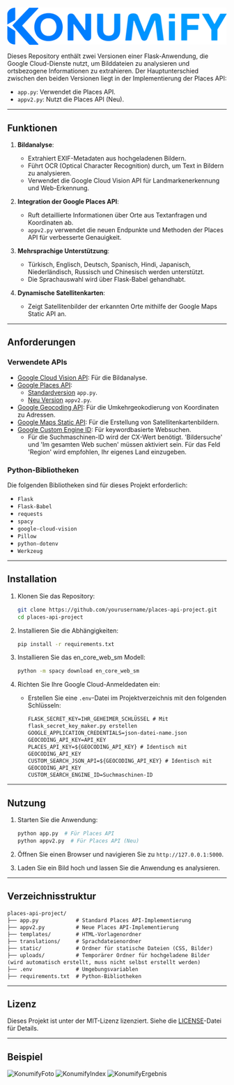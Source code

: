 ![KonumifyLogo](../static/konumify.png)

Dieses Repository enthält zwei Versionen einer Flask-Anwendung, die Google Cloud-Dienste nutzt, um Bilddateien zu analysieren und ortsbezogene Informationen zu extrahieren. Der Hauptunterschied zwischen den beiden Versionen liegt in der Implementierung der Places API:

- `app.py`: Verwendet die Places API.
- `appv2.py`: Nutzt die Places API (Neu).

---

## Funktionen

1. **Bildanalyse**:
   - Extrahiert EXIF-Metadaten aus hochgeladenen Bildern.
   - Führt OCR (Optical Character Recognition) durch, um Text in Bildern zu analysieren.
   - Verwendet die Google Cloud Vision API für Landmarkenerkennung und Web-Erkennung.

2. **Integration der Google Places API**:
   - Ruft detaillierte Informationen über Orte aus Textanfragen und Koordinaten ab.
   - `appv2.py` verwendet die neuen Endpunkte und Methoden der Places API für verbesserte Genauigkeit.

3. **Mehrsprachige Unterstützung**:
   - Türkisch, Englisch, Deutsch, Spanisch, Hindi, Japanisch, Niederländisch, Russisch und Chinesisch werden unterstützt.
   - Die Sprachauswahl wird über Flask-Babel gehandhabt.

4. **Dynamische Satellitenkarten**:
   - Zeigt Satellitenbilder der erkannten Orte mithilfe der Google Maps Static API an.

---

## Anforderungen

### Verwendete APIs

- [Google Cloud Vision API](https://cloud.google.com/vision/docs): Für die Bildanalyse.
- [Google Places API](https://developers.google.com/maps/documentation/places/web-service/choose-api):
  - [Standardversion](https://developers.google.com/maps/documentation/places/web-service/search) `app.py`.
  - [Neu Version](https://developers.google.com/maps/documentation/places/web-service/op-overview) `appv2.py`.
- [Google Geocoding API](https://developers.google.com/maps/documentation/geocoding): Für die Umkehrgeokodierung von Koordinaten zu Adressen.
- [Google Maps Static API](https://developers.google.com/maps/documentation/maps-static): Für die Erstellung von Satellitenkartenbildern.
- [Google Custom Engine ID](https://programmablesearchengine.google.com/controlpanel/all): Für keywordbasierte Websuchen.
  - Für die Suchmaschinen-ID wird der CX-Wert benötigt. 'Bildersuche' und 'Im gesamten Web suchen' müssen aktiviert sein. Für das Feld 'Region' wird empfohlen, Ihr eigenes Land einzugeben.

### Python-Bibliotheken

Die folgenden Bibliotheken sind für dieses Projekt erforderlich:

- `Flask`
- `Flask-Babel`
- `requests`
- `spacy`
- `google-cloud-vision`
- `Pillow`
- `python-dotenv`
- `Werkzeug`

---

## Installation

1. Klonen Sie das Repository:
   ```bash
   git clone https://github.com/yourusername/places-api-project.git
   cd places-api-project
   ```

2. Installieren Sie die Abhängigkeiten:
   ```bash
   pip install -r requirements.txt
   ```

3. Installieren Sie das en_core_web_sm Modell:
   ```bash
   python -m spacy download en_core_web_sm
   ```

4. Richten Sie Ihre Google Cloud-Anmeldedaten ein:
   - Erstellen Sie eine `.env`-Datei im Projektverzeichnis mit den folgenden Schlüsseln:
     ```env
     FLASK_SECRET_KEY=IHR_GEHEIMER_SCHLÜSSEL # Mit flask_secret_key_maker.py erstellen
     GOOGLE_APPLICATION_CREDENTIALS=json-datei-name.json
     GEOCODING_API_KEY=API_KEY
     PLACES_API_KEY=${GEOCODING_API_KEY} # Identisch mit GEOCODING_API_KEY
     CUSTOM_SEARCH_JSON_API=${GEOCODING_API_KEY} # Identisch mit GEOCODING_API_KEY
     CUSTOM_SEARCH_ENGINE_ID=Suchmaschinen-ID
     ```

---

## Nutzung

1. Starten Sie die Anwendung:
   ```bash
   python app.py  # Für Places API
   python appv2.py  # Für Places API (Neu)
   ```

2. Öffnen Sie einen Browser und navigieren Sie zu `http://127.0.0.1:5000`.

3. Laden Sie ein Bild hoch und lassen Sie die Anwendung es analysieren.

---

## Verzeichnisstruktur

```
places-api-project/
├── app.py            # Standard Places API-Implementierung
├── appv2.py          # Neue Places API-Implementierung
├── templates/        # HTML-Vorlagenordner
├── translations/     # Sprachdateienordner
├── static/           # Ordner für statische Dateien (CSS, Bilder)
├── uploads/          # Temporärer Ordner für hochgeladene Bilder (wird automatisch erstellt, muss nicht selbst erstellt werden)
├── .env              # Umgebungsvariablen
├── requirements.txt  # Python-Bibliotheken
```

---

## Lizenz

Dieses Projekt ist unter der MIT-Lizenz lizenziert. Siehe die [LICENSE](LICENSE)-Datei für Details.

---

## Beispiel
![KonumifyFoto](https://i.imgur.com/6zgPIs9.png)
![KonumifyIndex](https://i.imgur.com/2Rc1OkD.png)
![KonumifyErgebnis](https://i.imgur.com/uzsVpj0.png)
